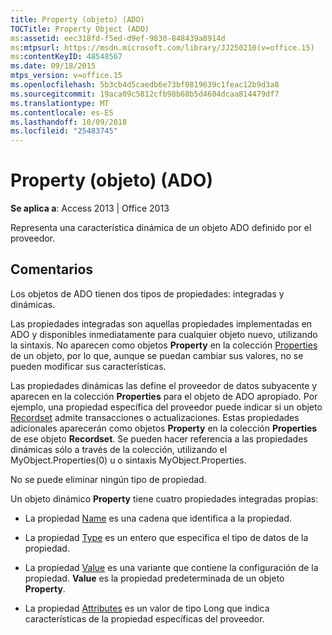 ```yaml
---
title: Property (objeto) (ADO)
TOCTitle: Property Object (ADO)
ms:assetid: eec318fd-f5ed-d9ef-9830-848439a8914d
ms:mtpsurl: https://msdn.microsoft.com/library/JJ250210(v=office.15)
ms:contentKeyID: 48548567
ms.date: 09/18/2015
mtps_version: v=office.15
ms.openlocfilehash: 5b3cb4d5caedb6e73bf0819639c1feac12b9d3a8
ms.sourcegitcommit: 19aca09c5812cfb98b68b5d4604dcaa814479df7
ms.translationtype: MT
ms.contentlocale: es-ES
ms.lasthandoff: 10/09/2018
ms.locfileid: "25483745"
---
```

# <a name="property-object-ado"></a>Property (objeto) (ADO)


**Se aplica a**: Access 2013 | Office 2013

Representa una característica dinámica de un objeto ADO definido por el proveedor.

## <a name="remarks"></a>Comentarios

Los objetos de ADO tienen dos tipos de propiedades: integradas y dinámicas.

Las propiedades integradas son aquellas propiedades implementadas en ADO y disponibles inmediatamente para cualquier objeto nuevo, utilizando la sintaxis. No aparecen como objetos **Property** en la colección [Properties](properties-collection-ado.md) de un objeto, por lo que, aunque se puedan cambiar sus valores, no se pueden modificar sus características.

Las propiedades dinámicas las define el proveedor de datos subyacente y aparecen en la colección **Properties** para el objeto de ADO apropiado. Por ejemplo, una propiedad específica del proveedor puede indicar si un objeto [Recordset](recordset-object-ado.md) admite transacciones o actualizaciones. Estas propiedades adicionales aparecerán como objetos **Property** en la colección **Properties** de ese objeto **Recordset**. Se pueden hacer referencia a las propiedades dinámicas sólo a través de la colección, utilizando el MyObject.Properties(0) u o sintaxis MyObject.Properties.

No se puede eliminar ningún tipo de propiedad.

Un objeto dinámico **Property** tiene cuatro propiedades integradas propias:

  - La propiedad [Name](name-property-ado.md) es una cadena que identifica a la propiedad.

  - La propiedad [Type](type-property-ado.md) es un entero que especifica el tipo de datos de la propiedad.

  - La propiedad [Value](value-property-ado.md) es una variante que contiene la configuración de la propiedad. **Value** es la propiedad predeterminada de un objeto **Property**.

  - La propiedad [Attributes](attributes-property-ado.md) es un valor de tipo Long que indica características de la propiedad específicas del proveedor.

